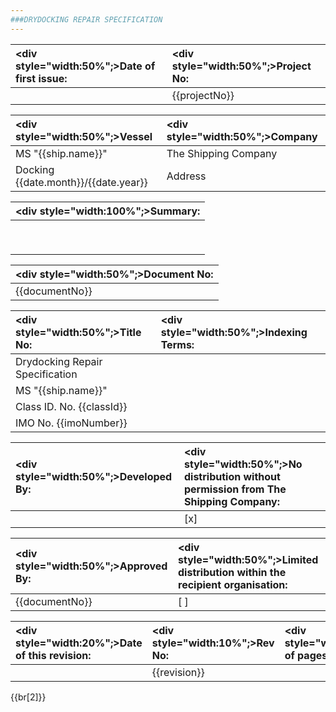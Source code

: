 ```yaml
---
###DRYDOCKING REPAIR SPECIFICATION
---
```

| <div style="width:50%";>Date of first issue:</div> | <div style="width:50%";>Project No:</div>|
|:------------------------------------|:--------------------------|
|                                     | {{projectNo}}             |

| <div style="width:50%";>Vessel</div>                | <div style="width:50%";>Company</div> |
|:-------------------------------------|:-----------------------|
| MS "{{ship.name}}"                   | The Shipping Company   |
| Docking {{date.month}}/{{date.year}} | Address                |

| <div style="width:100%";>Summary:</div> |
|:----------------------------------------|
|                                         |
|                                         |
|                                         |
|                                         |
|                                         |
|                                         |
|                                         |
|                                         |
|                                         |

| <div style="width:50%";>Document No:</div> |
|:----------------------------|
| {{documentNo}}              |

| <div style="width:50%";>Title No:</div> | <div style="width:50%";>Indexing Terms:</div> |
|:---------------------------------|:-------------------------------|
| Drydocking Repair Specification  |                                | 
| MS "{{ship.name}}"               |                                | 
| Class ID. No. {{classId}}        |                                | 
| IMO No. {{imoNumber}}            |                                | 

| <div style="width:50%";>Developed By:</div> | <div style="width:50%";>No distribution without permission from The Shipping Company:</div> |
|:--------------------------------------------|:--------------------------------------------------------------------------------------------|
|                                             | [x]                                                                                         |

| <div style="width:50%";>Approved By:</div> | <div style="width:50%";>Limited distribution within the recipient organisation:</div> |
|:-------------------------------------------|:--------------------------------------------------------------------------------------|
| {{documentNo}}                             | [ ]                                                                                   |

| <div style="width:20%";>Date of this revision:</div> | <div style="width:10%";>Rev No:</div> | <div style="width:20%";>Number of pages:</div> | <div style="width:50%";>Unrestricted distribution:</div> |
|:--------------------------------------|:-----------------------|:--------------------------------|:------------------------------------------|
|                                       | {{revision}}           |                                 | [ ]                                       |
{{br[2]}}
